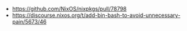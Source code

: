 - https://github.com/NixOS/nixpkgs/pull/78798
- https://discourse.nixos.org/t/add-bin-bash-to-avoid-unnecessary-pain/5673/46
